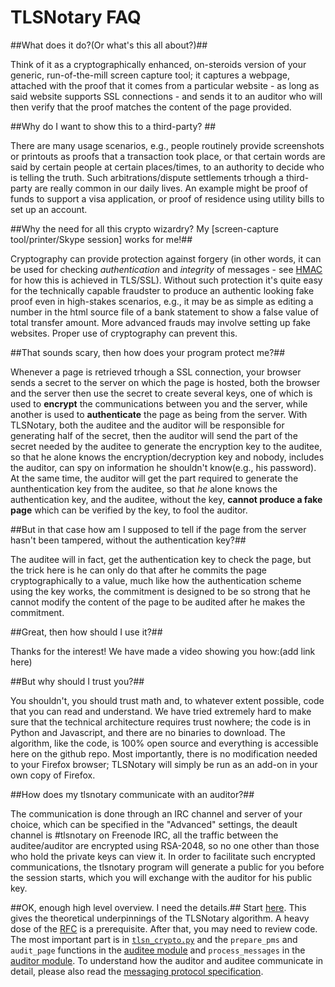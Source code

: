 TLSNotary FAQ
=============

##What does it do?(Or what's this all about?)##

Think of it as a cryptographically enhanced, on-steroids version of your generic, run-of-the-mill screen capture tool; it captures a webpage, attached with the proof that it comes from a particular website - as long as said website supports SSL connections - and sends it to an auditor who will then verify that the proof matches the content of the page provided.


##Why do I want to show this to a third-party? ##

There are many usage scenarios, e.g., people routinely provide screenshots or printouts as proofs that a transaction took place, or that certain words are said by certain people at certain places/times, to an authority to decide who is telling the truth. Such arbitrations/dispute settlements trhough a third-party are really common in our daily lives. An example might be proof of funds to support a visa application, or proof of residence using utility bills to set up an account.


##Why the need for all this crypto wizardry? My [screen-capture tool/printer/Skype session] works for me!##

Cryptography can provide protection against forgery (in other words, it can be used for checking *authentication* and *integrity* of messages - see [HMAC](https://en.wikipedia.org/wiki/Hash-based_message_authentication_code) for how this is achieved in TLS/SSL). Without such protection it's quite easy for the technically capable fraudster to produce an authentic looking fake proof even in high-stakes scenarios, e.g., it may be as simple as editing a number in the html source file of a bank statement to show a false value of total transfer amount. More advanced frauds may involve setting up fake websites. Proper use of cryptography can prevent this.

##That sounds scary, then how does your program protect me?##

Whenever a page is retrieved trhough a SSL connection, your browser sends a secret to the server on which the page is hosted, both the browser and the server then use the secret to create several keys, one of which is used to **encrypt** the communications between you and the server, while another is used to **authenticate** the page as being from the server. With TLSNotary, both the auditee and the auditor will be responsible for generating half of the secret, then the auditor will send the part of the secret needed by the auditee to generate the encryption key to the auditee, so that he alone knows the encryption/decryption key and nobody, includes the auditor, can spy on information he shouldn't know(e.g., his password). At the same time, the auditor will get the part required to generate the aunthentication key from the auditee, so that *he* alone knows the authentication key, and the auditee, without the key, **cannot produce a fake page** which can be verified by the key, to fool the auditor.

##But in that case how am I supposed to tell if the page from the server hasn't been tampered, without the authentication key?##

The auditee will in fact, get the authentication key to check the page, but the trick here is he can only do that after he commits the page cryptographically to a value, much like how the authentication scheme using the key works, the commitment is designed to be so strong that he cannot modify the content of the page to be audited after he makes the commitment.


##Great, then how should I use it?##

Thanks for the interest! We have made a video showing you how:(add link here) 


##But why should I trust you?##

You shouldn't, you should trust math and, to whatever extent possible, code that you can read and understand. We have tried extremely hard to make sure that the technical architecture requires trust nowhere; the code is in Python and Javascript, and there are no binaries to download. The algorithm, like the code, is 100% open source and everything is accessible here on the github repo. Most importantly, there is no modification needed to your Firefox browser; TLSNotary will simply be run as an add-on in your own copy of Firefox.

##How does my tlsnotary communicate with an auditor?##

The communication is done through an IRC channel and server of your choice, which can be specified in the "Advanced" settings, the deault channel is #tlsnotary on Freenode IRC, all the traffic between the auditee/auditor are encrypted using RSA-2048, so no one other than those who hold the private keys can view it. In order to facilitate such encrypted communications, the tlsnotary program will generate a public for you before the session starts, which you will exchange with the auditor for his public key.

##OK, enough high level overview. I need the details.##
Start [here](https://github.com/AdamISZ/tlsnotary/blob/no_patch/data/documentation/TLSNotary.pdf). This gives the theoretical underpinnings of the TLSNotary algorithm. A heavy dose of the [RFC](https://www.ietf.org/rfc/rfc2246.txt) is a prerequisite. After that, you may need to review code. The most important part is in [`tlsn_crypto.py`](https://github.com/AdamISZ/tlsnotary/blob/no_patch/data/shared/tlsn_crypto.py) and the `prepare_pms` and `audit_page` functions in the [auditee module](https://github.com/AdamISZ/tlsnotary/blob/no_patch/data/auditee/tlsnotary-auditee.py) and   `process_messages` in the [auditor module](https://github.com/AdamISZ/tlsnotary/blob/no_patch/data/auditor/tlsnotary-auditor.py). To understand how the auditor and auditee communicate in detail, please also read the [messaging protocol specification](https://github.com/AdamISZ/tlsnotary/blob/no_patch/data/documentation/TLSNotary_messaging.md).







